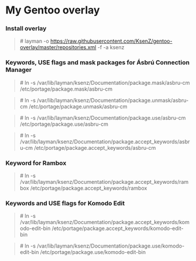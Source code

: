 My Gentoo overlay
==============

### Install overlay ###

> \# layman -o https://raw.githubusercontent.com/KsenZ/gentoo-overlay/master/repositories.xml -f -a ksenz

### Keywords, USE flags and mask packages for Ásbrú Connection Manager

> \# ln -s /var/lib/layman/ksenz/Documentation/package.mask/asbru-cm /etc/portage/package.mask/asbru-cm

> \# ln -s /var/lib/layman/ksenz/Documentation/package.unmask/asbru-cm /etc/portage/package.unmask/asbru-cm

> \# ln -s /var/lib/layman/ksenz/Documentation/package.use/asbru-cm /etc/portage/package.use/asbru-cm

> \# ln -s /var/lib/layman/ksenz/Documentation/package.accept_keywords/asbru-cm /etc/portage/package.accept_keywords/asbru-cm
### Keyword for Rambox

> \# ln -s /var/lib/layman/ksenz/Documentation/package.accept_keywords/rambox /etc/portage/package.accept_keywords/rambox

### Keywords and USE flags for Komodo Edit

> \# ln -s /var/lib/layman/ksenz/Documentation/package.accept_keywords/komodo-edit-bin /etc/portage/package.accept_keywords/komodo-edit-bin

> \# ln -s /var/lib/layman/ksenz/Documentation/package.use/komodo-edit-bin /etc/portage/package.use/komodo-edit-bin
